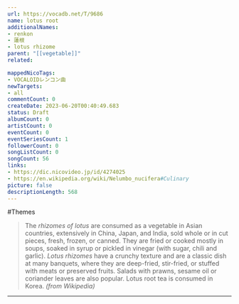 ```yaml
---
url: https://vocadb.net/T/9686
name: lotus root
additionalNames: 
- renkon
- 蓮根
- lotus rhizome
parent: "[[vegetable]]"
related:

mappedNicoTags:
- VOCALOIDレンコン曲
newTargets:
- all
commentCount: 0
createDate: 2023-06-20T00:40:49.683
status: Draft
albumCount: 0
artistCount: 0
eventCount: 0
eventSeriesCount: 1
followerCount: 0
songListCount: 0
songCount: 56
links: 
- https://dic.nicovideo.jp/id/4274025
- https://en.wikipedia.org/wiki/Nelumbo_nucifera#Culinary
picture: false
descriptionLength: 568
---
```


#Themes

> The _rhizomes of lotus_ are consumed as a vegetable in Asian countries, extensively in China, Japan, and India, sold whole or in cut pieces, fresh, frozen, or canned. They are fried or cooked mostly in soups, soaked in syrup or pickled in vinegar (with sugar, chili and garlic). _Lotus rhizomes_ have a crunchy texture and are a classic dish at many banquets, where they are deep-fried, stir-fried, or stuffed with meats or preserved fruits. Salads with prawns, sesame oil or coriander leaves are also popular. Lotus root tea is consumed in Korea. _(from Wikipedia)_

---

